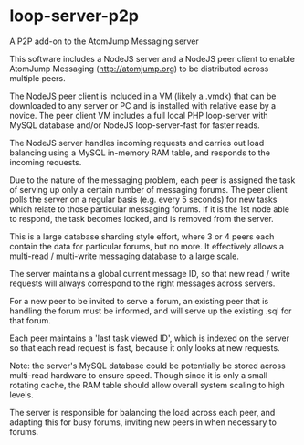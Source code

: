 # loop-server-p2p
A P2P add-on to the AtomJump Messaging server


This software includes a NodeJS server and a NodeJS peer client to enable 
AtomJump Messaging (http://atomjump.org) to be distributed across multiple
peers.

The NodeJS peer client is included in a VM (likely a .vmdk) that can be downloaded to any
server or PC and is installed with relative ease by a novice. The peer client VM includes a full local
PHP loop-server with MySQL database and/or NodeJS loop-server-fast for faster reads.

The NodeJS server handles incoming requests and carries out load balancing using a MySQL in-memory
RAM table, and responds to the incoming requests.

Due to the nature of the messaging problem, each peer is assigned the task of serving up only a 
certain number of messaging forums. The peer client polls the server on a regular basis (e.g. every 5 seconds) for new
tasks which relate to those particular messaging forums. If it is the 1st node able to respond, the task becomes
locked, and is removed from the server.

This is a large database sharding style effort, where 3 or 4 peers each contain the data for particular forums,
but no more. It effectively allows a multi-read / multi-write messaging database to a large scale.

The server maintains a global current message ID, so that new read / write requests will always correspond to the right
messages across servers.

For a new peer to be invited to serve a forum, an existing peer that is handling the forum must be informed,
and will serve up the existing .sql for that forum.

Each peer maintains a 'last task viewed ID', which is indexed on the server so that each read request is fast, because
it only looks at new requests.

Note: the server's MySQL database could be potentially be stored across multi-read hardware to ensure speed. Though
since it is only a small rotating cache, the RAM table should allow overall system scaling to high levels.

The server is responsible for balancing the load across each peer, and adapting this for busy forums, inviting new peers
in when necessary to forums.

